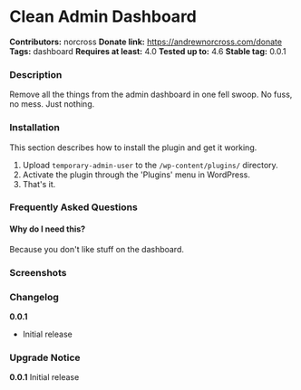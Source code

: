 Clean Admin Dashboard
=====================

**Contributors:** norcross
**Donate link:** https://andrewnorcross.com/donate
**Tags:** dashboard
**Requires at least:** 4.0
**Tested up to:** 4.6
**Stable tag:** 0.0.1


### Description ###

Remove all the things from the admin dashboard in one fell swoop. No fuss, no mess. Just nothing.


### Installation ###

This section describes how to install the plugin and get it working.

1. Upload `temporary-admin-user` to the `/wp-content/plugins/` directory.
1. Activate the plugin through the 'Plugins' menu in WordPress.
1. That's it.

### Frequently Asked Questions ###

#### Why do I need this? ####

Because you don't like stuff on the dashboard.


### Screenshots ###


### Changelog ###

**0.0.1**
* Initial release


### Upgrade Notice ###

**0.0.1**
Initial release
